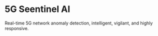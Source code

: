 # 5G Seentinel AI
Real-time 5G network anomaly detection, intelligent, vigilant, and highly responsive.
